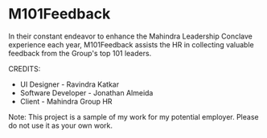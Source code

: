 # M101Feedback
In their constant endeavor to enhance the Mahindra Leadership Conclave experience each year, M101Feedback assists the HR in collecting valuable feedback from the Group's top 101 leaders. 

CREDITS:
- UI Designer - Ravindra Katkar
- Software Developer - Jonathan Almeida
- Client - Mahindra Group HR

Note: This project is a sample of my work for my potential employer. Please do not use it as your own work. 
